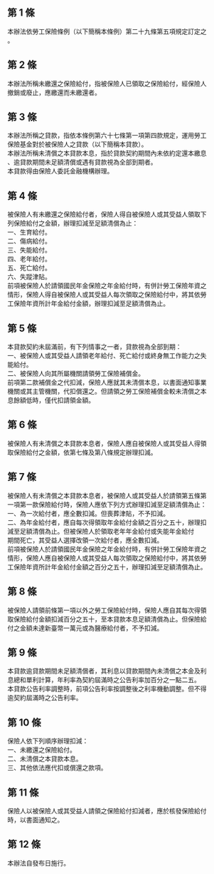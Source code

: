 第 1 條
-------
本辦法依勞工保險條例（以下簡稱本條例）第二十九條第五項規定訂定之  
。

第 2 條
-------
本辦法所稱未繳還之保險給付，指被保險人已領取之保險給付，經保險人  
撤銷或廢止，應繳還而未繳還者。

第 3 條
-------
本辦法所稱之貸款，指依本條例第六十七條第一項第四款規定，運用勞工  
保險基金對於被保險人之貸款（以下簡稱本貸款）。  
本辦法所稱未清償之本貸款本息，指於貸款契約期間內未依約定還本繳息  
、逾貸款期間未足額清償或遇有貸款視為全部到期者。  
本貸款得由保險人委託金融機構辦理。

第 4 條
-------
被保險人有未繳還之保險給付者，保險人得自被保險人或其受益人領取下  
列保險給付之金額，辦理扣減至足額清償為止：  
一、生育給付。  
二、傷病給付。  
三、失能給付。  
四、老年給付。  
五、死亡給付。  
六、失蹤津貼。  
前項被保險人於請領國民年金保險之年金給付時，有併計勞工保險年資之  
情形，保險人得自被保險人或其受益人每次領取之保險給付中，將其依勞  
工保險年資所計年金給付金額，辦理扣減至足額清償為止。

第 5 條
-------
本貸款契約未屆滿前，有下列情事之一者，貸款視為全部到期：  
一、被保險人或其受益人請領老年給付、死亡給付或終身無工作能力之失  
    能給付。  
二、被保險人向其所屬機關請領勞工保險補償金。  
前項第二款補償金之代扣減，保險人應就其未清償本息，以書面通知事業  
機關或其主管機關，代扣償還之。但請領之勞工保險補償金較未清償之本  
息餘額低時，僅代扣請領金額。

第 6 條
-------
被保險人有未清償之本貸款本息者，保險人應自被保險人或其受益人得領  
取保險給付之金額，依第七條及第八條規定辦理扣減。

第 7 條
-------
被保險人有未清償之本貸款本息者，被保險人或其受益人於請領第五條第  
一項第一款保險給付時，保險人應依下列方式辦理扣減至足額清償為止：  
一、為一次給付者，應全數扣減。但喪葬津貼，不予扣減。  
二、為年金給付者，應自每次得領取年金給付金額之百分之五十，辦理扣  
    減至足額清償為止。但被保險人於領取老年年金給付或失能年金給付  
    期間死亡，其受益人選擇改領一次給付者，應全數扣減。  
前項被保險人於請領國民年金保險之年金給付時，有併計勞工保險年資之  
情形，保險人應自被保險人或其受益人每次領取之保險給付中，將其依勞  
工保險年資所計年金給付金額之百分之五十，辦理扣減至足額清償為止。

第 8 條
-------
被保險人請領前條第一項以外之勞工保險給付時，保險人應自其每次得領  
取保險給付金額扣減百分之五十，至本貸款本息足額清償為止。但保險給  
付之金額未達新臺幣一萬元或為醫療給付者，不予扣減。

第 9 條
-------
本貸款逾貸款期間未足額清償者，其利息以貸款期間內未清償之本金及利  
息總和單利計算，年利率為契約屆滿時之公告利率加百分之一點二五。  
本貸款公告利率調整時，前項公告利率按調整後之利率機動調整。但不得  
逾契約屆滿時之公告利率。

第 10 條
--------
保險人依下列順序辦理扣減：  
一、未繳還之保險給付。  
二、未清償之本貸款本息。  
三、其他依法應代扣或償還之款項。

第 11 條
--------
保險人以被保險人或其受益人請領之保險給付扣減者，應於核發保險給付  
時，以書面通知之。

第 12 條
--------
本辦法自發布日施行。

